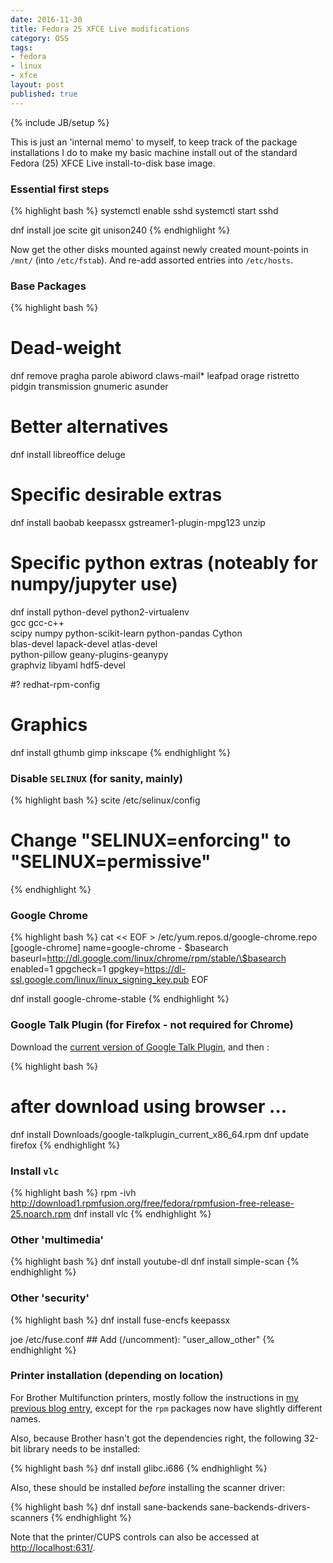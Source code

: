 ```yaml
---
date: 2016-11-30
title: Fedora 25 XFCE Live modifications
category: OSS
tags:
- fedora
- linux
- xfce
layout: post
published: true
---
```

{% include JB/setup %}


This is just an 'internal memo' to myself, to keep track of the package installations
I do to make my basic machine install out of the standard Fedora (25) XFCE Live install-to-disk
base image.


### Essential first steps

{% highlight bash %}
systemctl enable sshd
systemctl start sshd

dnf install joe scite git unison240 
{% endhighlight %}

Now get the other disks mounted against newly created mount-points in ```/mnt/``` (into ```/etc/fstab```).
And re-add assorted entries into ```/etc/hosts```.

### Base Packages

{% highlight bash %}
# Dead-weight
dnf remove pragha parole abiword claws-mail* leafpad orage ristretto pidgin transmission gnumeric asunder

# Better alternatives
dnf install libreoffice deluge 

# Specific desirable extras
dnf install baobab keepassx gstreamer1-plugin-mpg123 unzip 

# Specific python extras (noteably for numpy/jupyter use)
dnf install python-devel python2-virtualenv \
            gcc gcc-c++ \
            scipy numpy python-scikit-learn python-pandas Cython  \
            blas-devel lapack-devel atlas-devel  \
            python-pillow geany-plugins-geanypy  \
            graphviz libyaml hdf5-devel

#? redhat-rpm-config

# Graphics
dnf install gthumb gimp inkscape
{% endhighlight %}


### Disable ```SELINUX``` (for sanity, mainly)

{% highlight bash %}
scite /etc/selinux/config
# Change "SELINUX=enforcing" to "SELINUX=permissive"
{% endhighlight %}


### Google Chrome

{% highlight bash %}
cat << EOF > /etc/yum.repos.d/google-chrome.repo
[google-chrome]
name=google-chrome - \$basearch
baseurl=http://dl.google.com/linux/chrome/rpm/stable/\$basearch
enabled=1
gpgcheck=1
gpgkey=https://dl-ssl.google.com/linux/linux_signing_key.pub
EOF

dnf install google-chrome-stable
{% endhighlight %}


### Google Talk Plugin (for Firefox - not required for Chrome)

Download the [current version of Google Talk Plugin](https://www.google.com/tools/dlpage/hangoutplugin/download.html?platform=linux_fedora_x86_64), and then :

{% highlight bash %}
# after download using browser ...
dnf install Downloads/google-talkplugin_current_x86_64.rpm 
dnf update firefox
{% endhighlight %}


### Install ```vlc```

{% highlight bash %}
rpm -ivh http://download1.rpmfusion.org/free/fedora/rpmfusion-free-release-25.noarch.rpm
dnf install vlc
{% endhighlight %}


### Other 'multimedia'

{% highlight bash %}
dnf install youtube-dl
dnf install simple-scan
{% endhighlight %}


### Other 'security'

{% highlight bash %}
dnf install fuse-encfs keepassx

joe /etc/fuse.conf  ## Add (/uncomment):  "user_allow_other"
{% endhighlight %}


### Printer installation (depending on location)

For Brother Multifunction printers, mostly follow the instructions 
in [my previous blog entry](/oss/2015/06/08/brother-multifunction-printer), except for the ```rpm``` packages now have slightly different names.

Also, because Brother hasn't got the dependencies right, the following 32-bit library needs to be installed:

{% highlight bash %}
dnf install glibc.i686
{% endhighlight %}

Also, these should be installed *before* installing the scanner driver:

{% highlight bash %}
dnf install sane-backends sane-backends-drivers-scanners
{% endhighlight %}

Note that the printer/CUPS controls can also be accessed at [http://localhost:631/](http://localhost:631/).

